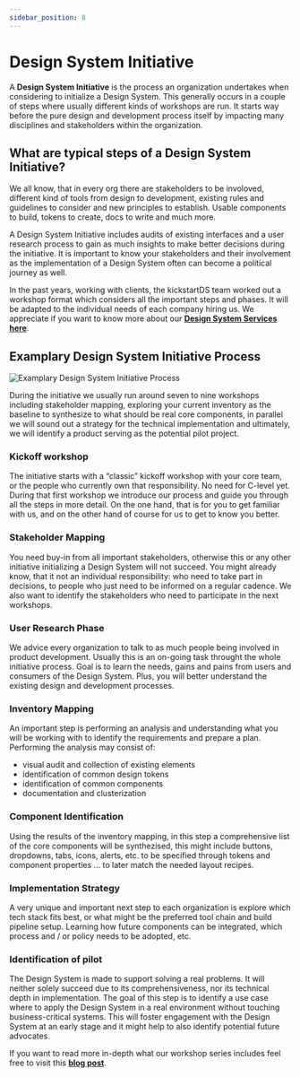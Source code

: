 ```yaml
---
sidebar_position: 8
---
```


# Design System Initiative

A **Design System Initiative** is the process an organization undertakes when considering to initialize a Design System. This generally occurs in a couple of steps where usually different kinds of workshops are run. It starts way before the pure design and development process itself by impacting many disciplines and stakeholders within the organization.

## What are typical steps of a Design System Initiative?

We all know, that in every org there are stakeholders to be involoved, different kind of tools from design to development, existing rules and guidelines to consider and new principles to establish. Usable components to build, tokens to create, docs to write and much more.

A Design System Initiative includes audits of existing interfaces and a user research process to gain as much insights to make better decisions during the initiative. It is important to know your stakeholders and their involvement as the implementation of a Design System often can become a political journey as well.

In the past years, working with clients, the kickstartDS team worked out a workshop format which considers all the important steps and phases. It will be adapted to the individual needs of each company hiring us. We appreciate if you want to know more about our **[Design System Services here](https://www.kickstartds.com/services/)**.

## Examplary Design System Initiative Process

![Examplary Design System Initiative Process](https://www.kickstartds.com/_gatsby/image/f13e432b4360b08320b631d29a86ba72/008f15bb160e0b54ca177fb223976f8f/design-system-initiative-schedule.webp?u=https%3A%2F%2Fkickstartds.flywheelsites.com%2Fwp-content%2Fuploads%2F2022%2F07%2Fdesign-system-initiative-schedule.png)

During the initiative we usually run around seven to nine workshops including stakeholder mapping, exploring your current inventory as the baseline to synthesize to what should be real core components, in parallel we will sound out a strategy for the technical implementation and ultimately, we will identify a product serving as the potential pilot project.

### Kickoff workshop

The initiative starts with a “classic” kickoff workshop with your core team, or the people who currently own that responsibility. No need for C-level yet. During that first workshop we introduce our process and guide you through all the steps in more detail. On the one hand, that is for you to get familiar with us, and on the other hand of course for us to get to know you better.

### Stakeholder Mapping

You need buy-in from all important stakeholders, otherwise this or any other initiative initializing a Design System will not succeed. You might already know, that it not an individual responsibility:
who need to take part in decisions, to people who just need to be informed on a regular cadence. We also want to identify the stakeholders who need to participate in the next workshops.

### User Research Phase

We advice every organization to talk to as much people being involved in product development. Usually this is an on-going task throught the whole initiative process. Goal is to learn the needs, gains and pains from users and consumers of the Design System. Plus, you will better understand the existing design and development processes.

### Inventory Mapping

An important step is performing an analysis and understanding what you will be working with to identify the requirements and prepare a plan. Performing the analysis may consist of:

- visual audit and collection of existing elements
- identification of common design tokens
- identification of common components
- documentation and clusterization

### Component Identification

Using the results of the inventory mapping, in this step a comprehensive list of the core components will be synthezised, this might include buttons, dropdowns, tabs, icons, alerts, etc. to be specified through tokens and component properties ... to later match the needed layout recipes.

### Implementation Strategy

A very unique and important next step to each organization is explore which tech stack fits best, or what might be the preferred tool chain and build pipeline setup. Learning how future components can be integrated, which process and / or policy needs to be adopted, etc.

### Identification of pilot

The Design System is made to support solving a real problems. It will neither solely succeed due to its comprehensiveness, nor its technical depth in implementation. The goal of this step is to identify a use case where to apply the Design System in a real environment without touching business-critical systems. This will foster engagement with the Design System at an early stage and it might help to also identify potential future advocates.

If you want to read more in-depth what our workshop series includes feel free to visit this **[blog post](https://www.kickstartds.com/blog/how-our-initiative-workshop-series-helps-customers-to-decide-for-or-against-a-design-system/)**.
